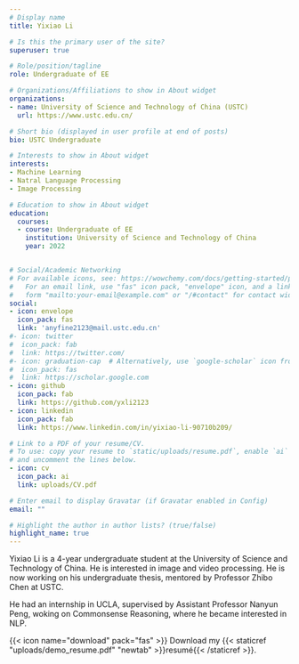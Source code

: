 ```yaml
---
# Display name
title: Yixiao Li

# Is this the primary user of the site?
superuser: true

# Role/position/tagline
role: Undergraduate of EE

# Organizations/Affiliations to show in About widget
organizations:
- name: University of Science and Technology of China (USTC)
  url: https://www.ustc.edu.cn/

# Short bio (displayed in user profile at end of posts)
bio: USTC Undergraduate 

# Interests to show in About widget
interests:
- Machine Learning
- Natral Language Processing
- Image Processing

# Education to show in About widget
education:
  courses:
  - course: Undergraduate of EE
    institution: University of Science and Technology of China
    year: 2022


# Social/Academic Networking
# For available icons, see: https://wowchemy.com/docs/getting-started/page-builder/#icons
#   For an email link, use "fas" icon pack, "envelope" icon, and a link in the
#   form "mailto:your-email@example.com" or "/#contact" for contact widget.
social:
- icon: envelope
  icon_pack: fas
  link: 'anyfine2123@mail.ustc.edu.cn'
#- icon: twitter
#  icon_pack: fab
#  link: https://twitter.com/
#- icon: graduation-cap  # Alternatively, use `google-scholar` icon from `ai` icon pack
#  icon_pack: fas
#  link: https://scholar.google.com
- icon: github
  icon_pack: fab
  link: https://github.com/yxli2123
- icon: linkedin
  icon_pack: fab
  link: https://www.linkedin.com/in/yixiao-li-90710b209/

# Link to a PDF of your resume/CV.
# To use: copy your resume to `static/uploads/resume.pdf`, enable `ai` icons in `params.toml`, 
# and uncomment the lines below.
- icon: cv
  icon_pack: ai
  link: uploads/CV.pdf

# Enter email to display Gravatar (if Gravatar enabled in Config)
email: ""

# Highlight the author in author lists? (true/false)
highlight_name: true
---
```


Yixiao Li is a 4-year undergraduate student at the University of Science and Technology of China. He is interested in image and video processing. He is now working on his undergraduate thesis, mentored by Professor Zhibo Chen at USTC.

He had an internship in UCLA, supervised by Assistant Professor Nanyun Peng, woking on Commonsense Reasoning, where he became interested in NLP.

{{< icon name="download" pack="fas" >}} Download my {{< staticref "uploads/demo_resume.pdf" "newtab" >}}resumé{{< /staticref >}}.
